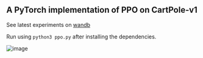 ## A PyTorch implementation of PPO on CartPole-v1

See latest experiments on [wandb](https://wandb.ai/harshraj22/ppo-Enhanced-CartPole-v1)

Run using `python3 ppo.py` after installing the dependencies.

![image](https://user-images.githubusercontent.com/46635452/148689012-2a40fa9c-63e6-4253-a630-6b7422684f99.png)
